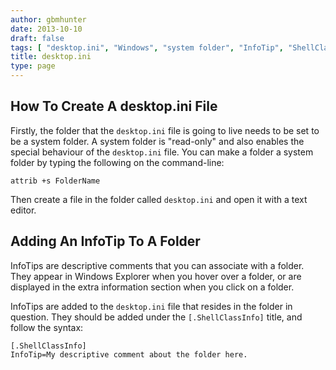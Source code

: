 ```yaml
---
author: gbmhunter
date: 2013-10-10
draft: false
tags: [ "desktop.ini", "Windows", "system folder", "InfoTip", "ShellClassInfo" ]
title: desktop.ini
type: page
---
```



## How To Create A desktop.ini File

Firstly, the folder that the `desktop.ini` file is going to live needs to be set to be a system folder. A system folder is "read-only" and also enables the special behaviour of the `desktop.ini` file. You can make a folder a system folder by typing the following on the command-line:

```text    
attrib +s FolderName
```

Then create a file in the folder called `desktop.ini` and open it with a text editor.


## Adding An InfoTip To A Folder


InfoTips are descriptive comments that you can associate with a folder. They appear in Windows Explorer when you hover over a folder, or are displayed in the extra information section when you click on a folder.

InfoTips are added to the `desktop.ini` file that resides in the folder in question. They should be added under the `[.ShellClassInfo]` title, and follow the syntax:

```text
[.ShellClassInfo]
InfoTip=My descriptive comment about the folder here.
```
